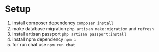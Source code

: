 
Setup
================

1. install composer dependency `composer install`
2. make database migration `php artisan make:migration` and `refresh`
3. install artisan passport `php artisan passport:install`
4. install npm dependency `npm i`
5. for run chat use `npm run chat`
